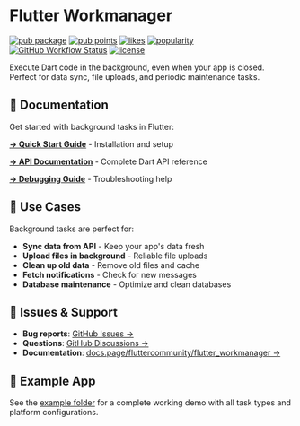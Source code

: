 # Flutter Workmanager

[![pub package](https://img.shields.io/pub/v/workmanager.svg)](https://pub.dartlang.org/packages/workmanager)
[![pub points](https://img.shields.io/pub/points/workmanager)](https://pub.dev/packages/workmanager/score)
[![likes](https://img.shields.io/pub/likes/workmanager)](https://pub.dev/packages/workmanager/score)
[![popularity](https://img.shields.io/pub/popularity/workmanager)](https://pub.dev/packages/workmanager/score)
[![GitHub Workflow Status](https://img.shields.io/github/actions/workflow/status/fluttercommunity/flutter_workmanager/test.yml?branch=main&label=tests)](https://github.com/fluttercommunity/flutter_workmanager/actions)
[![license](https://img.shields.io/badge/license-MIT-blue.svg)](https://github.com/fluttercommunity/flutter_workmanager/blob/main/LICENSE)

Execute Dart code in the background, even when your app is closed. Perfect for data sync, file uploads, and periodic maintenance tasks.

## 📖 Documentation

Get started with background tasks in Flutter:

**[→ Quick Start Guide](https://docs.page/fluttercommunity/flutter_workmanager/quickstart)** - Installation and setup

**[→ API Documentation](https://pub.dev/documentation/workmanager/latest/)** - Complete Dart API reference

**[→ Debugging Guide](https://docs.page/fluttercommunity/flutter_workmanager/debugging)** - Troubleshooting help

## 🎯 Use Cases

Background tasks are perfect for:
- **Sync data from API** - Keep your app's data fresh
- **Upload files in background** - Reliable file uploads
- **Clean up old data** - Remove old files and cache
- **Fetch notifications** - Check for new messages
- **Database maintenance** - Optimize and clean databases


## 🐛 Issues & Support

- **Bug reports**: [GitHub Issues →](https://github.com/fluttercommunity/flutter_workmanager/issues)
- **Questions**: [GitHub Discussions →](https://github.com/fluttercommunity/flutter_workmanager/discussions)
- **Documentation**: [docs.page/fluttercommunity/flutter_workmanager →](https://docs.page/fluttercommunity/flutter_workmanager)

## 🚀 Example App

See the [example folder](./example/) for a complete working demo with all task types and platform configurations.